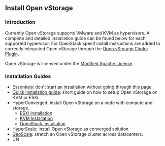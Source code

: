 ## Install Open vStorage

### Introduction
Currently Open vStorage supports VMware and KVM as hypervisors. A complete and detailed installation guide can be found below for each supported hypervisor.
For OpenStack specif install instructions are added to correctly integrated Open vStorage through the [Open vStorage Cinder Plugin](https://github.com/openvstorage/framework-cinder-plugin).

Open vStorage is licensed under the [Modified Apache License](https://www.openvstorage.org/OVS_NON_COMMERCIAL/).


### Installation Guides
* [Essentials](essentials.md): don't start an installation without going through this page.
* [Quick installation guide](quickinstall.md): short guide on how to setup Open vStorage on KVM or ESXi.
* HyperConverged: install Open vStorage on a node with compute and storage.
    * [ESXi Installation](esxi.md)
    * [KVM Installation](kvm.md)
    * [OpenStack Installation](openstack.md)
* [HyperScale](hyperscale.md): install Open vStorage as converged solution.
* [GeoScale](geoscale.md): stretch an Open vStorage cluster across datacenters.
* UN
